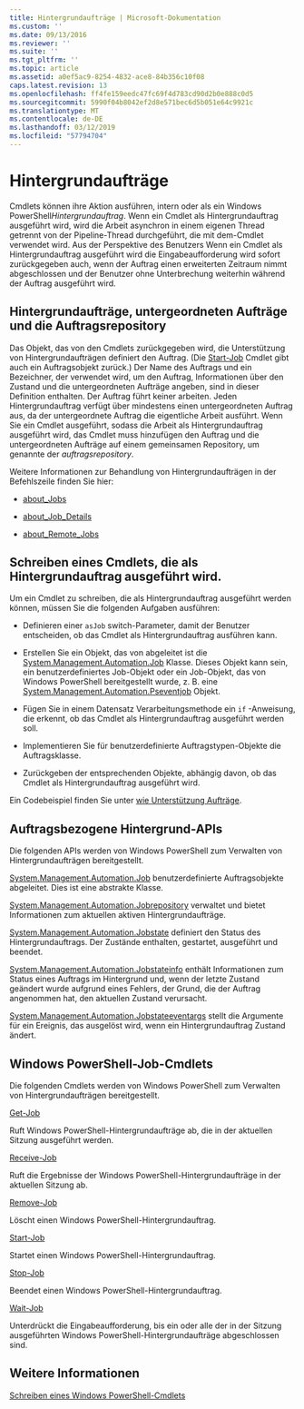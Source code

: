 ```yaml
---
title: Hintergrundaufträge | Microsoft-Dokumentation
ms.custom: ''
ms.date: 09/13/2016
ms.reviewer: ''
ms.suite: ''
ms.tgt_pltfrm: ''
ms.topic: article
ms.assetid: a0ef5ac9-8254-4832-ace8-84b356c10f08
caps.latest.revision: 13
ms.openlocfilehash: ff4fe159eedc47fc69f4d783cd90d2b0e888c0d5
ms.sourcegitcommit: 5990f04b8042ef2d8e571bec6d5b051e64c9921c
ms.translationtype: MT
ms.contentlocale: de-DE
ms.lasthandoff: 03/12/2019
ms.locfileid: "57794704"
---
```

# <a name="background-jobs"></a>Hintergrundaufträge

Cmdlets können ihre Aktion ausführen, intern oder als ein Windows PowerShell*Hintergrundauftrag*. Wenn ein Cmdlet als Hintergrundauftrag ausgeführt wird, wird die Arbeit asynchron in einem eigenen Thread getrennt von der Pipeline-Thread durchgeführt, die mit dem-Cmdlet verwendet wird. Aus der Perspektive des Benutzers Wenn ein Cmdlet als Hintergrundauftrag ausgeführt wird die Eingabeaufforderung wird sofort zurückgegeben auch, wenn der Auftrag einen erweiterten Zeitraum nimmt abgeschlossen und der Benutzer ohne Unterbrechung weiterhin während der Auftrag ausgeführt wird.

## <a name="background-jobs-child-jobs-and-the-job-repository"></a>Hintergrundaufträge, untergeordneten Aufträge und die Auftragsrepository

Das Objekt, das von den Cmdlets zurückgegeben wird, die Unterstützung von Hintergrundaufträgen definiert den Auftrag. (Die [Start-Job](/powershell/module/Microsoft.PowerShell.Core/Start-Job) Cmdlet gibt auch ein Auftragsobjekt zurück.) Der Name des Auftrags und ein Bezeichner, der verwendet wird, um den Auftrag, Informationen über den Zustand und die untergeordneten Aufträge angeben, sind in dieser Definition enthalten. Der Auftrag führt keiner arbeiten. Jeden Hintergrundauftrag verfügt über mindestens einen untergeordneten Auftrag aus, da der untergeordnete Auftrag die eigentliche Arbeit ausführt. Wenn Sie ein Cmdlet ausgeführt, sodass die Arbeit als Hintergrundauftrag ausgeführt wird, das Cmdlet muss hinzufügen den Auftrag und die untergeordneten Aufträge auf einem gemeinsamen Repository, um genannte der *auftragsrepository*.

Weitere Informationen zur Behandlung von Hintergrundaufträgen in der Befehlszeile finden Sie hier:

- [about_Jobs](/powershell/module/microsoft.powershell.core/about/about_jobs)

- [about_Job_Details](/powershell/module/microsoft.powershell.core/about/about_job_details)

- [about_Remote_Jobs](/powershell/module/microsoft.powershell.core/about/about_remote_jobs)

## <a name="writing-a-cmdlet-that-runs-as-a-background-job"></a>Schreiben eines Cmdlets, die als Hintergrundauftrag ausgeführt wird.

Um ein Cmdlet zu schreiben, die als Hintergrundauftrag ausgeführt werden können, müssen Sie die folgenden Aufgaben ausführen:

- Definieren einer `asJob` switch-Parameter, damit der Benutzer entscheiden, ob das Cmdlet als Hintergrundauftrag ausführen kann.

- Erstellen Sie ein Objekt, das von abgeleitet ist die [System.Management.Automation.Job](/dotnet/api/System.Management.Automation.Job) Klasse. Dieses Objekt kann sein, ein benutzerdefiniertes Job-Objekt oder ein Job-Objekt, das von Windows PowerShell bereitgestellt wurde, z. B. eine [System.Management.Automation.Pseventjob](/dotnet/api/System.Management.Automation.PSEventJob) Objekt.

- Fügen Sie in einem Datensatz Verarbeitungsmethode ein `if` -Anweisung, die erkennt, ob das Cmdlet als Hintergrundauftrag ausgeführt werden soll.

- Implementieren Sie für benutzerdefinierte Auftragstypen-Objekte die Auftragsklasse.

- Zurückgeben der entsprechenden Objekte, abhängig davon, ob das Cmdlet als Hintergrundauftrag ausgeführt wird.

Ein Codebeispiel finden Sie unter [wie Unterstützung Aufträge](./how-to-support-jobs.md).

## <a name="background-job-related-apis"></a>Auftragsbezogene Hintergrund-APIs

Die folgenden APIs werden von Windows PowerShell zum Verwalten von Hintergrundaufträgen bereitgestellt.

[System.Management.Automation.Job](/dotnet/api/System.Management.Automation.Job) benutzerdefinierte Auftragsobjekte abgeleitet. Dies ist eine abstrakte Klasse.

[System.Management.Automation.Jobrepository](/dotnet/api/System.Management.Automation.JobRepository) verwaltet und bietet Informationen zum aktuellen aktiven Hintergrundaufträge.

[System.Management.Automation.Jobstate](/dotnet/api/System.Management.Automation.JobState) definiert den Status des Hintergrundauftrags. Der Zustände enthalten, gestartet, ausgeführt und beendet.

[System.Management.Automation.Jobstateinfo](/dotnet/api/System.Management.Automation.JobStateInfo) enthält Informationen zum Status eines Auftrags im Hintergrund und, wenn der letzte Zustand geändert wurde aufgrund eines Fehlers, der Grund, die der Auftrag angenommen hat, den aktuellen Zustand verursacht.

[System.Management.Automation.Jobstateeventargs](/dotnet/api/System.Management.Automation.JobStateEventArgs) stellt die Argumente für ein Ereignis, das ausgelöst wird, wenn ein Hintergrundauftrag Zustand ändert.

## <a name="windows-powershell-job-cmdlets"></a>Windows PowerShell-Job-Cmdlets

Die folgenden Cmdlets werden von Windows PowerShell zum Verwalten von Hintergrundaufträgen bereitgestellt.

[Get-Job](/powershell/module/Microsoft.PowerShell.Core/Get-Job)

Ruft Windows PowerShell-Hintergrundaufträge ab, die in der aktuellen Sitzung ausgeführt werden.

[Receive-Job](/powershell/module/Microsoft.PowerShell.Core/Receive-Job)

Ruft die Ergebnisse der Windows PowerShell-Hintergrundaufträge in der aktuellen Sitzung ab.

[Remove-Job](/powershell/module/Microsoft.PowerShell.Core/Remove-Job)

Löscht einen Windows PowerShell-Hintergrundauftrag.

[Start-Job](/powershell/module/Microsoft.PowerShell.Core/Start-Job)

Startet einen Windows PowerShell-Hintergrundauftrag.

[Stop-Job](/powershell/module/Microsoft.PowerShell.Core/Stop-Job)

Beendet einen Windows PowerShell-Hintergrundauftrag.

[Wait-Job](/powershell/module/Microsoft.PowerShell.Core/Wait-Job)

Unterdrückt die Eingabeaufforderung, bis ein oder alle der in der Sitzung ausgeführten Windows PowerShell-Hintergrundaufträge abgeschlossen sind.

## <a name="see-also"></a>Weitere Informationen

[Schreiben eines Windows PowerShell-Cmdlets](./writing-a-windows-powershell-cmdlet.md)
